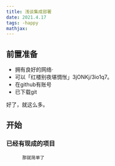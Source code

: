```yaml
---
title: 浅谈集成部署
date: 2021.4.17
tags: -happy
mathjax: 
---
```


## 前置准备
+ 拥有良好的网络·
+ 可以「红楼别夜堪惆怅」3jONKj/3io1q7。
+ 在github有账号
+ 已下载git

好了，就这么多。

## 开始
  ### 已经有现成的项目
          那就简单了